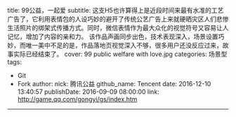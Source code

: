 title: 99公益，一起爱
subtitle: 这支H5也许算得上是近段时间来最有水准的工艺广告了，它利用表情包的人设巧妙的避开了传统公艺广告上来就硬晒灾区人们悲惨生活照片的绑架式传播方式。同时，微信表情作为最大众化的视觉符号又容易让人记忆，增加了内容的亲和力。 该作品声画同步出色，技术表现深入，场景设置巧妙，而唯一美中不足的是，作品落地页视觉深入不够，很多用户还没反应过来，故事实际已经结束了。
cover: 99 public welfare with love.jpg
categories: 场景型
tags:
  - Git
  - Fork
author:
  nick: 腾讯公益
  github_name: Tencent
date: 2016-12-10 13:40:57
publishDate: 2016-09-09 08:00:00
link: http://game.qq.com/gongyi/gs/index.htm
---

 
